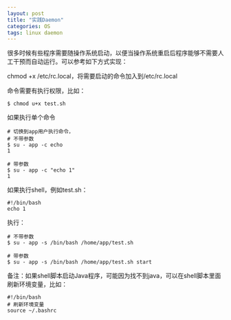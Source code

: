 ```yaml
---
layout: post
title: "实践Daemon"
categories: OS
tags: linux daemon
---
```


很多时候有些程序需要随操作系统启动，以便当操作系统重启后程序能够不需要人工干预而自动运行。可以参考如下方式实现：

chmod +x /etc/rc.local，将需要启动的命令加入到/etc/rc.local

命令需要有执行权限，比如：

```shell
$ chmod u+x test.sh
```

如果执行单个命令

```shell
# 切换到app用户执行命令，
# 不带参数
$ su - app -c echo
1

# 带参数
$ su - app -c "echo 1"
1
```

如果执行shell，例如test.sh：

```shell
#!/bin/bash
echo 1
```

执行：

```shell
# 不带参数
$ su - app -s /bin/bash /home/app/test.sh

# 带参数
$ su - app -s /bin/bash /home/app/test.sh start
```

备注：如果shell脚本启动Java程序，可能因为找不到java，可以在shell脚本里面刷新环境变量，比如：

```shell
#!/bin/bash
# 刷新环境变量
source ~/.bashrc
```


